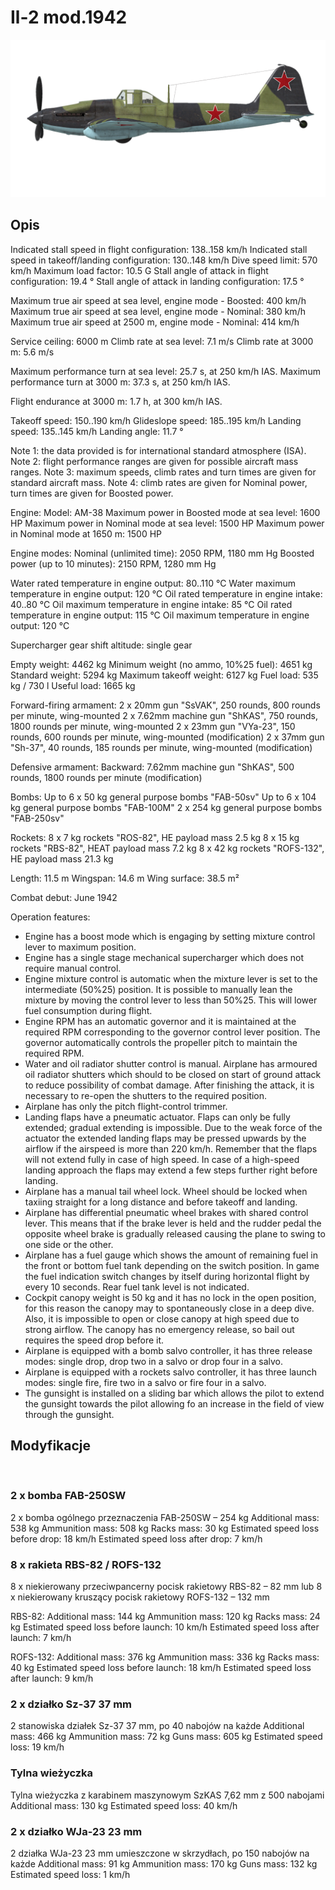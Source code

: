 ﻿# Il-2 mod.1942

![il2m42](../images/il2m42.png)

## Opis

Indicated stall speed in flight configuration: 138..158 km/h
Indicated stall speed in takeoff/landing configuration: 130..148 km/h
Dive speed limit: 570 km/h
Maximum load factor: 10.5 G
Stall angle of attack in flight configuration: 19.4 °
Stall angle of attack in landing configuration: 17.5 °

Maximum true air speed at sea level, engine mode - Boosted: 400 km/h
Maximum true air speed at sea level, engine mode - Nominal: 380 km/h
Maximum true air speed at 2500 m, engine mode - Nominal: 414 km/h

Service ceiling: 6000 m
Climb rate at sea level: 7.1 m/s
Climb rate at 3000 m: 5.6 m/s

Maximum performance turn at sea level: 25.7 s, at 250 km/h IAS.
Maximum performance turn at 3000 m: 37.3 s, at 250 km/h IAS.

Flight endurance at 3000 m: 1.7 h, at 300 km/h IAS.

Takeoff speed: 150..190 km/h
Glideslope speed: 185..195 km/h
Landing speed: 135..145 km/h
Landing angle: 11.7 °

Note 1: the data provided is for international standard atmosphere (ISA).
Note 2: flight performance ranges are given for possible aircraft mass ranges.
Note 3: maximum speeds, climb rates and turn times are given for standard aircraft mass.
Note 4: climb rates are given for Nominal power, turn times are given for Boosted power.

Engine:
Model: AM-38
Maximum power in Boosted mode at sea level: 1600 HP
Maximum power in Nominal mode at sea level: 1500 HP
Maximum power in Nominal mode at 1650 m: 1500 HP

Engine modes:
Nominal (unlimited time): 2050 RPM, 1180 mm Hg
Boosted power (up to 10 minutes): 2150 RPM, 1280 mm Hg

Water rated temperature in engine output: 80..110 °C
Water maximum temperature in engine output: 120 °C
Oil rated temperature in engine intake: 40..80 °C
Oil maximum temperature in engine intake: 85 °C
Oil rated temperature in engine output: 115 °C
Oil maximum temperature in engine output: 120 °C

Supercharger gear shift altitude: single gear

Empty weight: 4462 kg
Minimum weight (no ammo, 10%25 fuel): 4651 kg
Standard weight: 5294 kg
Maximum takeoff weight: 6127 kg
Fuel load: 535 kg / 730 l
Useful load: 1665 kg

Forward-firing armament:
2 x 20mm gun "SsVAK", 250 rounds, 800 rounds per minute, wing-mounted
2 x 7.62mm machine gun "ShKAS", 750 rounds, 1800 rounds per minute, wing-mounted
2 x 23mm gun "VYa-23", 150 rounds, 600 rounds per minute, wing-mounted (modification)
2 x 37mm gun "Sh-37", 40 rounds, 185 rounds per minute, wing-mounted (modification)

Defensive armament:
Backward: 7.62mm machine gun "ShKAS", 500 rounds, 1800 rounds per minute (modification)

Bombs:
Up to 6 x 50 kg general purpose bombs "FAB-50sv"
Up to 6 x 104 kg general purpose bombs "FAB-100M"
2 x 254 kg general purpose bombs "FAB-250sv"

Rockets:
8 x 7 kg rockets "ROS-82", HE payload mass 2.5 kg
8 x 15 kg rockets "RBS-82", HEAT payload mass 7.2 kg
8 x 42 kg rockets "ROFS-132", HE payload mass 21.3 kg

Length: 11.5 m
Wingspan: 14.6 m
Wing surface: 38.5 m²

Combat debut: June 1942

Operation features:
- Engine has a boost mode which is engaging by setting mixture control lever to maximum position.
- Engine has a single stage mechanical supercharger which does not require manual control.
- Engine mixture control is automatic when the mixture lever is set to the intermediate (50%25) position. It is possible to manually lean the mixture by moving the control lever to less than 50%25. This will lower fuel consumption during flight.
- Engine RPM has an automatic governor and it is maintained at the required RPM corresponding to the governor control lever position. The governor automatically controls the propeller pitch to maintain the required RPM.
- Water and oil radiator shutter control is manual. Airplane has armoured oil radiator shutters which should to be closed on start of ground attack to reduce possibility of combat damage. After finishing the attack, it is necessary to re-open the shutters to the required position.
- Airplane has only the pitch flight-control trimmer.
- Landing flaps have a pneumatic actuator. Flaps can only be fully extended; gradual extending is impossible. Due to the weak force of the actuator the extended landing flaps may be pressed upwards by the airflow if the airspeed is more than 220 km/h. Remember that the flaps will not extend fully in case of high speed. In case of a high-speed landing approach the flaps may extend a few steps further right before landing.
- Airplane has a manual tail wheel lock. Wheel should be locked when taxiing straight for a long distance and before takeoff and landing.
- Airplane has differential pneumatic wheel brakes with shared control lever. This means that if the brake lever is held and the rudder pedal the opposite wheel brake is gradually released causing the plane to swing to one side or the other.
- Airplane has a fuel gauge which shows the amount of remaining fuel in the front or bottom fuel tank depending on the switch position. In game the fuel indication switch changes by itself during horizontal flight by every 10 seconds. Rear fuel tank level is not indicated. 
- Cockpit canopy weight is 50 kg and it has no lock in the open position, for this reason the canopy may to spontaneously close in a deep dive. Also, it is impossible to open or close canopy at high speed due to strong airflow. The canopy has no emergency release, so bail out requires the speed drop before it.
- Airplane is equipped with a bomb salvo controller, it has three release modes: single drop, drop two in a salvo or drop four in a salvo.
- Airplane is equipped with a rockets salvo controller, it has three launch modes: single fire, fire two in a salvo or fire four in a salvo.
- The gunsight is installed on a sliding bar which allows the pilot to extend the gunsight towards the pilot allowing fo an increase in the field of view through the gunsight.

## Modyfikacje
﻿


### 2 x bomba FAB-250SW

2 x bomba ogólnego przeznaczenia FAB-250SW – 254 kg
Additional mass: 538 kg
Ammunition mass: 508 kg
Racks mass: 30 kg
Estimated speed loss before drop: 18 km/h
Estimated speed loss after drop: 7 km/h﻿


### 8 x rakieta RBS-82 / ROFS-132

8 x niekierowany przeciwpancerny pocisk rakietowy RBS-82 – 82 mm lub 8 x niekierowany kruszący pocisk rakietowy ROFS-132 – 132 mm

RBS-82:
Additional mass: 144 kg
Ammunition mass: 120 kg
Racks mass: 24 kg
Estimated speed loss before launch: 10 km/h
Estimated speed loss after launch: 7 km/h

ROFS-132:
Additional mass: 376 kg
Ammunition mass: 336 kg
Racks mass: 40 kg
Estimated speed loss before launch: 18 km/h
Estimated speed loss after launch: 9 km/h﻿


### 2 x działko Sz-37 37 mm

2 stanowiska działek Sz-37 37 mm, po 40 nabojów na każde
Additional mass: 466 kg
Ammunition mass: 72 kg
Guns mass: 605 kg
Estimated speed loss: 19 km/h﻿


### Tylna wieżyczka

Tylna wieżyczka z karabinem maszynowym SzKAS 7,62 mm z 500 nabojami
Additional mass: 130 kg
Estimated speed loss: 40 km/h﻿


### 2 x działko WJa-23 23 mm

2 działka WJa-23 23 mm umieszczone w skrzydłach, po 150 nabojów na każde
Additional mass: 91 kg
Ammunition mass: 170 kg
Guns mass: 132 kg
Estimated speed loss: 1 km/h